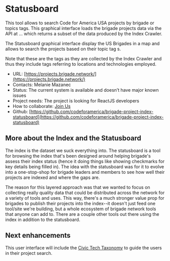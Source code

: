 # Statusboard

This tool allows to search Code for America USA projects by brigade or topics tags.
This graphical interface loads the brigade projects data via the API at ... which returns a subset of the data produced by the
Index Crawler.

The Statusboard graphical interface display the US Brigades in a map and allows to search the projects based on their topic tag
s.

Note that these are the tags as they are collected by the Index Crawler
and thus they include tags referring to locations and technologies employed.

- URL: [https://projects.brigade.network/](https://projects.brigade.network/)
- Contacts: Melanie Mazanec
- Status: The current system is available and doesn’t have major known issues
- Project needs: The project is looking for ReactJS developers
- How to collaborate: [Join Us](../#participate)
- Github: [https://github.com/codeforamerica/brigade-project-index-statusboard](https://github.com/codeforamerica/brigade-project-index-statusboard)


## More about the Index and the Statusboard

The index is the dataset we suck everything into.  The statusboard is a tool for browsing the index that's been designed around helping brigade's assess their index status (hence it doing things like showing checkmarks for key details being filled in).  The idea with the statusboard was for it to evolve into a one-stop-shop for brigade leaders and members to see how well their projects are indexed and where the gaps are.

The reason for this layered approach was that we wanted to focus on collecting really quality data that could be distributed across the network for a variety of tools and uses.  This way, there's a much stronger value prop for brigades to publish their projects into the index--it doesn't just feed one tool/site we're building, but a whole ecosystem of brigade network tools that anyone can add to. There are a couple other tools out there using the index in addition to the statusboard.

## Next enhancements
This user interface will include the [Civic Tech Taxonomy](civic-tech-taxonomy.md) to guide the users in their project search.

